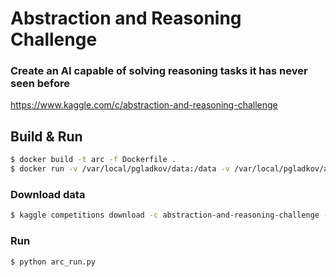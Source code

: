# Abstraction and Reasoning Challenge

### Create an AI capable of solving reasoning tasks it has never seen before

https://www.kaggle.com/c/abstraction-and-reasoning-challenge


## Build & Run

```bash
$ docker build -t arc -f Dockerfile .
$ docker run -v /var/local/pgladkov/data:/data -v /var/local/pgladkov/abstraction-and-reasoning-challenge:/app --runtime nvidia -it arc 
```

### Download data

```bash
$ kaggle competitions download -c abstraction-and-reasoning-challenge -p /data/arc/
```

### Run

```bash
$ python arc_run.py
```